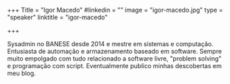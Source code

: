 +++
Title = "Igor Macedo"
#linkedin = "" 
image = "igor-macedo.jpg"
type = "speaker"
linktitle = "igor-macedo"

+++

Sysadmin no BANESE desde 2014 e mestre em sistemas e computação. Entusiasta de automação e armazenamento baseado em software. Sempre muito empolgado com tudo relacionado a software livre, "problem solving" e programação com script. Eventualmente publico minhas descobertas em meu blog.
